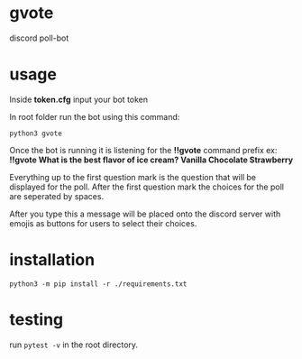 # gvote
discord poll-bot

# usage
Inside **token.cfg** input your bot token

In root folder run the bot using this command: 

```python3 gvote```

Once the bot is running it is listening for the **!!gvote** command prefix
ex: **!!gvote What is the best flavor of ice cream? Vanilla Chocolate Strawberry**

Everything up to the first question mark is the question that will be displayed for the poll.
After the first question mark the choices for the poll are seperated by spaces.

After you type this a message will be placed onto the discord server with emojis as buttons
for users to select their choices.

# installation
```python3 -m pip install -r ./requirements.txt```

# testing
run ```pytest -v``` in the root directory.

